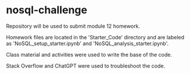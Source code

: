 # nosql-challenge
Repository will be used to submit module 12 homework.

Homework files are located in the 'Starter_Code' directory and are labeled as 'NoSQL_setup_starter.ipynb' and 'NoSQL_analysis_starter.ipynb'.

Class material and activities were used to write the base of the code.

Stack Overflow and ChatGPT were used to troubleshoot the code.
